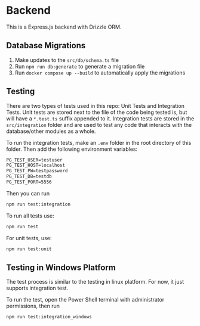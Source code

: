 # Backend

This is a Express.js backend with Drizzle ORM.

## Database Migrations

1. Make updates to the `src/db/schema.ts` file
2. Run `npm run db:generate` to generate a migration file
3. Run `docker compose up --build` to automatically apply the migrations

## Testing

There are two types of tests used in this repo: Unit Tests and Integration Tests. Unit tests
are stored next to the file of the code being tested is, but will have a `*.test.ts` suffix appended
to it. Integration tests are stored in the `src/integration` folder and are used to test any
code that interacts with the database/other modules as a whole.

To run the integration tests, make an `.env` folder in the root directory of this folder. Then add the
following environment variables:

```txt
PG_TEST_USER=testuser
PG_TEST_HOST=localhost
PG_TEST_PW=testpassword
PG_TEST_DB=testdb
PG_TEST_PORT=5556
```

Then you can run

```txt
npm run test:integration
```

To run all tests use:

```txt
npm run test
```

For unit tests, use:

```txt
npm run test:unit
```

## Testing in Windows Platform

The test process is similar to the testing in linux platform. For now, it just supports integration test.

To run the test, open the Power Shell terminal with administrator permissions, then run

```txt
npm run test:integration_windows
```
